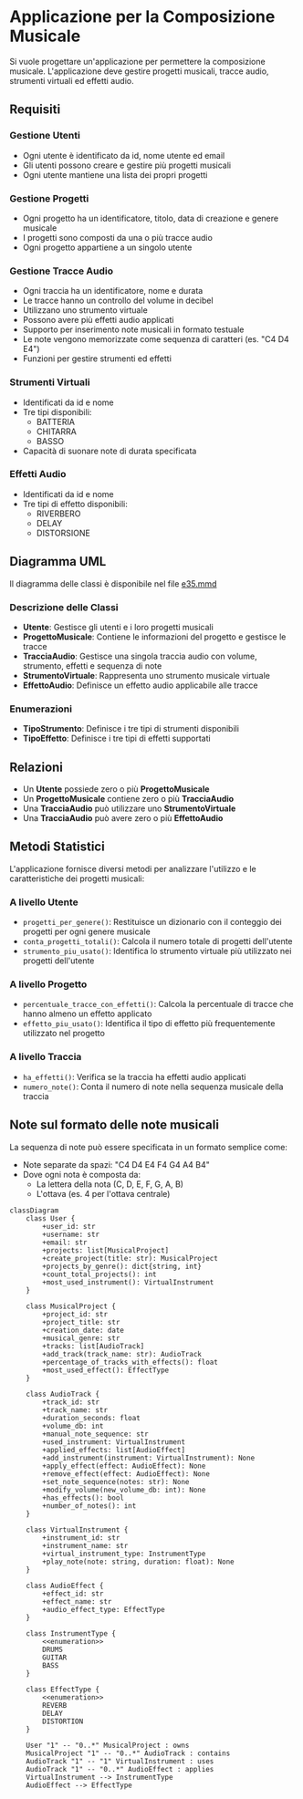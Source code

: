 # Applicazione per la Composizione Musicale

Si vuole progettare un'applicazione per permettere la composizione musicale. L'applicazione deve gestire progetti musicali, tracce audio, strumenti virtuali ed effetti audio.

## Requisiti

### Gestione Utenti

- Ogni utente è identificato da id, nome utente ed email
- Gli utenti possono creare e gestire più progetti musicali
- Ogni utente mantiene una lista dei propri progetti

### Gestione Progetti

- Ogni progetto ha un identificatore, titolo, data di creazione e genere musicale
- I progetti sono composti da una o più tracce audio
- Ogni progetto appartiene a un singolo utente

### Gestione Tracce Audio

- Ogni traccia ha un identificatore, nome e durata
- Le tracce hanno un controllo del volume in decibel
- Utilizzano uno strumento virtuale
- Possono avere più effetti audio applicati
- Supporto per inserimento note musicali in formato testuale
- Le note vengono memorizzate come sequenza di caratteri (es. "C4 D4 E4")
- Funzioni per gestire strumenti ed effetti

### Strumenti Virtuali

- Identificati da id e nome
- Tre tipi disponibili:
  - BATTERIA
  - CHITARRA
  - BASSO
- Capacità di suonare note di durata specificata

### Effetti Audio

- Identificati da id e nome
- Tre tipi di effetto disponibili:
  - RIVERBERO
  - DELAY
  - DISTORSIONE

## Diagramma UML

Il diagramma delle classi è disponibile nel file [e35.mmd](../docs/e35.mmd)

### Descrizione delle Classi

- **Utente**: Gestisce gli utenti e i loro progetti musicali
- **ProgettoMusicale**: Contiene le informazioni del progetto e gestisce le tracce
- **TracciaAudio**: Gestisce una singola traccia audio con volume, strumento, effetti e sequenza di note
- **StrumentoVirtuale**: Rappresenta uno strumento musicale virtuale
- **EffettoAudio**: Definisce un effetto audio applicabile alle tracce

### Enumerazioni

- **TipoStrumento**: Definisce i tre tipi di strumenti disponibili
- **TipoEffetto**: Definisce i tre tipi di effetti supportati

## Relazioni

- Un **Utente** possiede zero o più **ProgettoMusicale**
- Un **ProgettoMusicale** contiene zero o più **TracciaAudio**
- Una **TracciaAudio** può utilizzare uno **StrumentoVirtuale**
- Una **TracciaAudio** può avere zero o più **EffettoAudio**

## Metodi Statistici

L'applicazione fornisce diversi metodi per analizzare l'utilizzo e le caratteristiche dei progetti musicali:

### A livello Utente
- `progetti_per_genere()`: Restituisce un dizionario con il conteggio dei progetti per ogni genere musicale
- `conta_progetti_totali()`: Calcola il numero totale di progetti dell'utente
- `strumento_piu_usato()`: Identifica lo strumento virtuale più utilizzato nei progetti dell'utente

### A livello Progetto
- `percentuale_tracce_con_effetti()`: Calcola la percentuale di tracce che hanno almeno un effetto applicato
- `effetto_piu_usato()`: Identifica il tipo di effetto più frequentemente utilizzato nel progetto

### A livello Traccia
- `ha_effetti()`: Verifica se la traccia ha effetti audio applicati
- `numero_note()`: Conta il numero di note nella sequenza musicale della traccia

## Note sul formato delle note musicali

La sequenza di note può essere specificata in un formato semplice come:

- Note separate da spazi: "C4 D4 E4 F4 G4 A4 B4"
- Dove ogni nota è composta da:
  - La lettera della nota (C, D, E, F, G, A, B)
  - L'ottava (es. 4 per l'ottava centrale)


```mermaid
classDiagram
    class User {
        +user_id: str
        +username: str
        +email: str
        +projects: list[MusicalProject] 
        +create_project(title: str): MusicalProject
        +projects_by_genre(): dict{string, int}
        +count_total_projects(): int
        +most_used_instrument(): VirtualInstrument
    }

    class MusicalProject {
        +project_id: str
        +project_title: str
        +creation_date: date 
        +musical_genre: str
        +tracks: list[AudioTrack]
        +add_track(track_name: str): AudioTrack
        +percentage_of_tracks_with_effects(): float
        +most_used_effect(): EffectType
    }

    class AudioTrack {
        +track_id: str
        +track_name: str
        +duration_seconds: float
        +volume_db: int
        +manual_note_sequence: str
        +used_instrument: VirtualInstrument 
        +applied_effects: list[AudioEffect] 
        +add_instrument(instrument: VirtualInstrument): None
        +apply_effect(effect: AudioEffect): None
        +remove_effect(effect: AudioEffect): None
        +set_note_sequence(notes: str): None
        +modify_volume(new_volume_db: int): None
        +has_effects(): bool
        +number_of_notes(): int
    }

    class VirtualInstrument {
        +instrument_id: str
        +instrument_name: str
        +virtual_instrument_type: InstrumentType
        +play_note(note: string, duration: float): None
    }

    class AudioEffect {
        +effect_id: str
        +effect_name: str
        +audio_effect_type: EffectType
    }

    class InstrumentType {
        <<enumeration>>
        DRUMS
        GUITAR
        BASS
    }

    class EffectType {
        <<enumeration>>
        REVERB
        DELAY
        DISTORTION
    }

    User "1" -- "0..*" MusicalProject : owns
    MusicalProject "1" -- "0..*" AudioTrack : contains
    AudioTrack "1" -- "1" VirtualInstrument : uses
    AudioTrack "1" -- "0..*" AudioEffect : applies
    VirtualInstrument --> InstrumentType
    AudioEffect --> EffectType
```